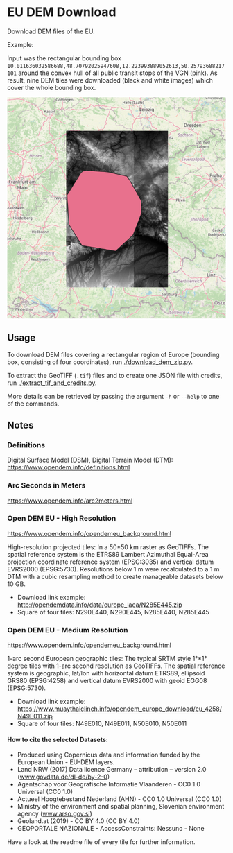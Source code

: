 # EU DEM Download

Download DEM files of the EU.

Example:

Input was the rectangular bounding box `10.011636032586688,48.70792025947608,12.223993889052613,50.25793688217101` around the convex hull of all public transit stops of the VGN (pink). As result, nine DEM tiles were downloaded (black and white images) which cover the whole bounding box.

![img.png](img.png)

## Usage

To download DEM files covering a rectangular region of Europe (bounding box, consisting of four coordinates),
run  [./download_dem_zip.py](./download_dem_zip.py).

To extract the GeoTIFF (`.tif`) files and to create one JSON file with credits,
run [./extract_tif_and_credits.py](./extract_tif_and_credits.py).

More details can be retrieved by passing the argument `-h` or `--help` to one of the commands.

## Notes

### Definitions

Digital Surface Model (DSM), Digital Terrain Model (DTM): https://www.opendem.info/definitions.html

### Arc Seconds in Meters

https://www.opendem.info/arc2meters.html

### Open DEM EU - High Resolution

https://www.opendem.info/opendemeu_background.html

High-resolution projected tiles: In a 50*50 km raster as GeoTIFFs. The spatial reference system is the ETRS89 Lambert
Azimuthal Equal-Area projection coordinate reference system (EPSG:3035) and vertical datum EVRS2000 (EPSG:5730).
Resolutions below 1 m were recalculated to a 1 m DTM with a cubic resampling method to create manageable datasets below
10 GB.

- Download link example: http://opendemdata.info/data/europe_laea/N285E445.zip
- Square of four tiles: N290E440, N290E445, N285E440, N285E445

### Open DEM EU - Medium Resolution

https://www.opendem.info/opendemeu_background.html

1-arc second European geographic tiles: The typical SRTM style 1°*1° degree tiles with 1-arc second resolution as
GeoTIFFs. The spatial reference system is geographic, lat/lon with horizontal datum ETRS89, ellipsoid GRS80 (EPSG:4258)
and vertical datum EVRS2000 with geoid EGG08 (EPSG:5730).

- Download link example: https://www.muaythaiclinch.info/opendem_europe_download/eu_4258/N49E011.zip
- Square of four tiles: N49E010, N49E011, N50E010, N50E011

#### How to cite the selected Datasets:

- Produced using Copernicus data and information funded by the European Union - EU-DEM layers.
- Land NRW (2017) Data licence Germany – attribution – version 2.0 (www.govdata.de/dl-de/by-2-0)
- Agentschap voor Geografische Informatie Vlaanderen - CC0 1.0 Universal (CC0 1.0)
- Actueel Hoogtebestand Nederland (AHN) - CC0 1.0 Universal (CC0 1.0)
- Ministry of the environment and spatial planning, Slovenian environment agency (www.arso.gov.si)
- Geoland.at (2019) - CC BY 4.0 (CC BY 4.0)
- GEOPORTALE NAZIONALE - AccessConstraints: Nessuno - None

Have a look at the readme file of every tile for further information.
